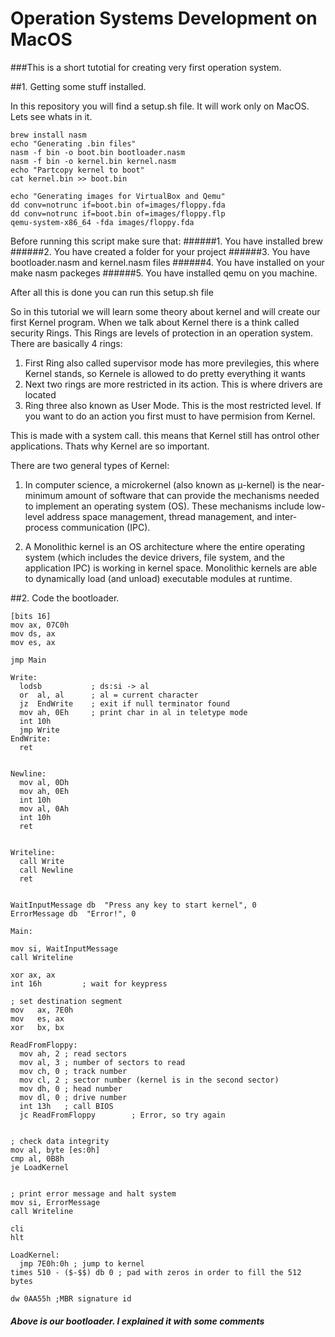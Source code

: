 # Operation Systems Development on MacOS

###This is a short tutotial for creating very first operation system.

##1. Getting some stuff installed.

In this repository you will find a setup.sh file. It will work only on MacOS. Lets see whats in it.
~~~
brew install nasm
echo "Generating .bin files"
nasm -f bin -o boot.bin bootloader.nasm
nasm -f bin -o kernel.bin kernel.nasm
echo "Partcopy kernel to boot"
cat kernel.bin >> boot.bin

echo "Generating images for VirtualBox and Qemu"
dd conv=notrunc if=boot.bin of=images/floppy.fda
dd conv=notrunc if=boot.bin of=images/floppy.flp
qemu-system-x86_64 -fda images/floppy.fda
~~~

Before running this script make sure that:
######1. You have installed brew
######2. You have created a folder for your project
######3. You have bootloader.nasm and kernel.nasm files
######4. You have installed on your make nasm packeges
######5. You have installed qemu on you machine.

After all this is done you can run this setup.sh file

So in this tutorial we will learn some theory about kernel and will  create our first Kernel program. When we talk about Kernel there is
a think called security Rings. This Rings are levels of protection in an operation system. There are basically 4 rings: 

1. First Ring also called supervisor mode has more previlegies, this where Kernel stands, so Kernele is allowed to do pretty everything it wants
2. Next two rings are more restricted in its action. This is where drivers are located
3. Ring three also known as User Mode. This is the most restricted level. If you want to do an action you first  must to have permision from Kernel.

This is made with a system call. this means that Kernel  still has ontrol other applications. Thats why Kernel are so important.

There are two general types of Kernel:
1. In computer science, a microkernel (also known as μ-kernel) is the near-minimum amount of software that can provide the mechanisms needed to implement an operating system (OS). These mechanisms include low-level address space management, thread management, and inter-process communication (IPC).

2. A Monolithic kernel is an OS architecture where the entire operating system (which includes the device drivers, file system, and the application IPC) is working in kernel space. Monolithic kernels are able to dynamically load (and unload) executable modules at runtime.

##2. Code the bootloader.

~~~
[bits 16]
mov ax, 07C0h
mov ds, ax
mov es, ax

jmp Main

Write:
  lodsb           ; ds:si -> al
  or  al, al      ; al = current character
  jz  EndWrite    ; exit if null terminator found
  mov ah, 0Eh     ; print char in al in teletype mode
  int 10h 
  jmp Write
EndWrite:
  ret


Newline:          
  mov al, 0Dh
  mov ah, 0Eh
  int 10h
  mov al, 0Ah
  int 10h
  ret


Writeline:
  call Write
  call Newline
  ret
  

WaitInputMessage db  "Press any key to start kernel", 0
ErrorMessage db  "Error!", 0

Main:

mov si, WaitInputMessage
call Writeline

xor ax, ax
int 16h         ; wait for keypress

; set destination segment
mov   ax, 7E0h
mov   es, ax
xor   bx, bx

ReadFromFloppy:
  mov ah, 2 ; read sectors
  mov al, 3 ; number of sectors to read
  mov ch, 0 ; track number
  mov cl, 2 ; sector number (kernel is in the second sector)
  mov dh, 0 ; head number
  mov dl, 0 ; drive number
  int 13h   ; call BIOS
  jc ReadFromFloppy        ; Error, so try again


; check data integrity
mov al, byte [es:0h]
cmp al, 0B8h
je LoadKernel


; print error message and halt system
mov si, ErrorMessage
call Writeline

cli
hlt

LoadKernel:
  jmp 7E0h:0h ; jump to kernel
times 510 - ($-$$) db 0 ; pad with zeros in order to fill the 512 bytes

dw 0AA55h ;MBR signature id
~~~

##### Above is our bootloader. I explained it with some comments


















